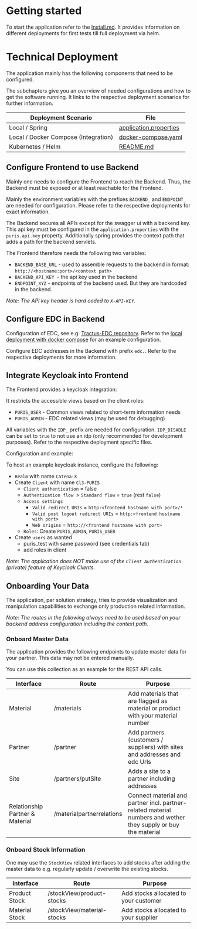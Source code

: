 # Getting started

To start the application refer to the [Install.md](../../INSTALL.md).
It provides information on different deployments for first tests till full deployment via helm.

# Technical Deployment

The application mainly has the following components that need to be configured.

The subchapters give you an overview of needed configurations and how to get the software running. It links to the
respective deployment scenarios for further information.

| Deployment Scenario                  | File                                                                              |
|--------------------------------------|-----------------------------------------------------------------------------------|
| Local / Spring                       | [application.properties](../../backend/src/main/resources/application.properties) |
| Local / Docker Compose (Integration) | [docker-compose.yaml](../../local/docker-compose.yaml)                            |
| Kubernetes / Helm                    | [README.md](../../charts/puris/README.md)                                         |

## Configure Frontend to use Backend

Mainly one needs to configure the Frontend to reach the Backend. Thus, the Backend must be exposed or at least reachable
for the Frontend.

Mainly the environment variables with the prefixes `BACKEND_` and `ENDPOINT_` are needed for configuration. Please refer
to the respective deployments for exact information.

The Backend secures all APIs except for the swagger ui with a backend key.
This api key must be configured in the `application.properties` with the `puris.api.key` property.
Additionally spring provides the context path that adds a path for the backend servlets.

The Frontend therefore needs the following two variables:
- `BACKEND_BASE_URL` - used to assemble requests to the backend in format: `http://<hostname:port>/<context path>`
- `BACKEND_API_KEY `- the api key used in the backend
- `ENDPOINT_XYZ` - endpoints of the backend used. But they are hardcoded in the backend.

_Note: The API key header is hard coded to `X-API-KEY`._

## Configure EDC in Backend

Configuration of EDC, see e.g. [Tractus-EDC repository](https://github.com/eclipse-tractusx/tractusx-edc). Refer to the
[local deployment with docker compose](../../local/docker-compose.yaml) for an example configuration.

Configure EDC addresses in the Backend with prefix `edc.`. Refer to the respective deployments for more information.

## Integrate Keycloak into Frontend

The Frontend provides a keycloak integration:

It restricts the accessible views based on the client roles:
- `PURIS_USER` - Common views related to short-term information needs
- `PURIS_ADMIN` - EDC related views (may be used for debugging)

All variables with the `IDP_` prefix are needed for configuration. `IDP_DISABLE` can be set to `true` to not use an idp
(only recommended for development purposes). Refer to the respective deployment specific files.

Configuration and example:

To host an example keycloak instance, configure the following:

- `Realm` with name `Catena-X`
- Create `Client` with name `Cl3-PURIS`
  - `Client authentication` = false
  - `Authentication flow `> `Standard flow` = `true` (rest `false`)
  - `Access settings` 
    - `Valid redirect URIs` = `http:<frontend hostname with port>/*`
    - `Valid post logout redirect URIs` = `http:<frontend hostname with port>`
    - `Web origins` = `http://<frontend hostname with port>`
  - `Roles`: Create `PURIS_ADMIN`, `PURIS_USER`
- Create `users` as wanted
  - puris_test with same password (see credentials tab)
  - add roles in client

_Note: The application does NOT make use of the `Client Authentication` (private) feature of Keycloak Clients._

## Onboarding Your Data

The application, per solution strategy, tries to provide visualization and manipulation capabilities to exchange only
production related information.

_Note: The routes in the following always need to be used based on your backend address configuration including the 
context path._

### Onboard Master Data

The application provides the following endpoints to update master data for your partner. This data may not be entered manually.

You can use this collection as an example for the REST API calls.

| Interface                       | Route                     | Purpose                                                                                                        |
|---------------------------------|---------------------------|----------------------------------------------------------------------------------------------------------------|
| Material                        | /materials                | Add materials that are flagged as material or product with your material number                                | 
| Partner                         | /partner                  | Add partners (customers / suppliers) with sites and addresses and edc Urls                                     |
| Site                            | /partners/putSite         | Adds a site to a partner including addresses                                                                   |
| Relationship Partner & Material | /materialpartnerrelations | Connect material and partner incl. partner-related material numbers and wether they supply or buy the material |

### Onboard Stock Information

One may use the `StockView` related interfaces to add stocks after adding the master data to e.g. regularly update /
overwrite the existing stocks.

| Interface      | Route                      | Purpose                               |
|----------------|----------------------------|---------------------------------------|
| Product Stock  | /stockView/product-stocks  | Add stocks allocated to your customer |
| Material Stock | /stockView/material-stocks | Add stocks allocated to your supplier |
